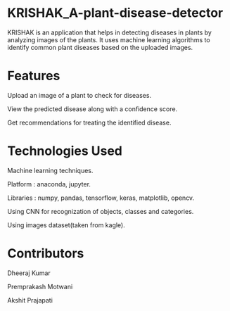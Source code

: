 # KRISHAK_A-plant-disease-detector
KRISHAK is an application that helps in detecting diseases in plants by analyzing images of the plants. It uses machine learning algorithms to identify common plant diseases based on the uploaded images.

# Features
Upload an image of a plant to check for diseases.

View the predicted disease along with a confidence score.

Get recommendations for treating the identified disease.

# Technologies Used
Machine learning techniques. 

Platform : anaconda, jupyter.

Libraries : numpy, pandas, tensorflow, keras, matplotlib, opencv. 

Using CNN for recognization of objects, classes and categories. 

Using images dataset(taken from kagle). 

# Contributors
Dheeraj Kumar 

Premprakash Motwani

Akshit Prajapati
